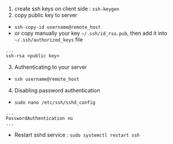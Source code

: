 1. create ssh keys on client side : `ssh-keygen`
2. copy public key to server
- `ssh-copy-id username@remote_host`
- or copy manually your key `~/.ssh/id_rsa.pub`, then add it into `~/.ssh/authorized_keys` file
```
...
ssh-rsa <public key>
```
3. Authenticating to your server
- `ssh username@remote_host`
4. Disabling password authentication
- `sudo nano /etc/ssh/sshd_config`
```
...
PasswordAuthentication no
...
```
- Restart sshd service : `sudo systemctl restart ssh`
